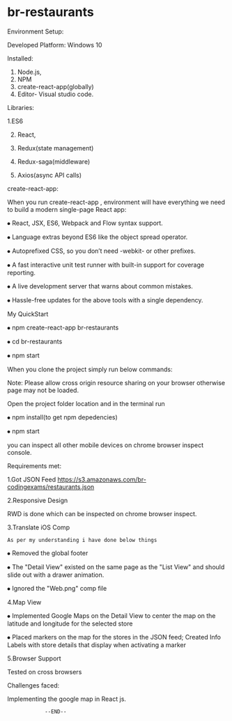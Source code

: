 # br-restaurants

Environment Setup:

Developed Platform: Windows 10

Installed:
1. Node.js,
2. NPM
3. create-react-app(globally)
5. Editor- Visual studio code. 

Libraries:

1.ES6

2. React,

3. Redux(state management)

4. Redux-saga(middleware)

5. Axios(async API calls)

create-react-app:

When you run create-react-app , environment will have everything we need to build a modern single-page React app:

⦁	React, JSX, ES6, Webpack and Flow syntax support.

⦁	Language extras beyond ES6 like the object spread operator.

⦁	Autoprefixed CSS, so you don’t need -webkit- or other prefixes.

⦁	A fast interactive unit test runner with built-in support for coverage reporting.

⦁	A live development server that warns about common mistakes.

⦁	Hassle-free updates for the above tools with a single dependency.

My QuickStart

⦁	npm create-react-app br-restaurants

⦁	cd br-restaurants

⦁	npm start

When you clone the project simply run below commands:

Note: Please allow cross origin resource sharing on your browser otherwise page may not be loaded.

 Open the project folder location and in the terminal run
 
⦁	npm install(to get npm depedencies)

⦁	npm start

you can inspect all other mobile devices on chrome browser inspect console.

Requirements met:

1.Got JSON Feed
https://s3.amazonaws.com/br-codingexams/restaurants.json

2.Responsive Design

   RWD is done which can be inspected on chrome browser inspect.
   
3.Translate iOS Comp

    As per my understanding i have done below things
    
⦁	Removed the global footer

⦁	The "Detail View" existed on the same page as the "List View" and should slide out with a drawer animation.

⦁	Ignored the "Web.png" comp file

4.Map View

⦁	Implemented Google Maps on the Detail View to center the map on the latitude and longitude for the selected store

⦁	Placed markers on the map for the stores in the JSON feed; Created Info Labels with store details that display when activating a marker 

5.Browser Support

   Tested on cross browsers

Challenges faced:

Implementing the google map in React js.


				--END--

